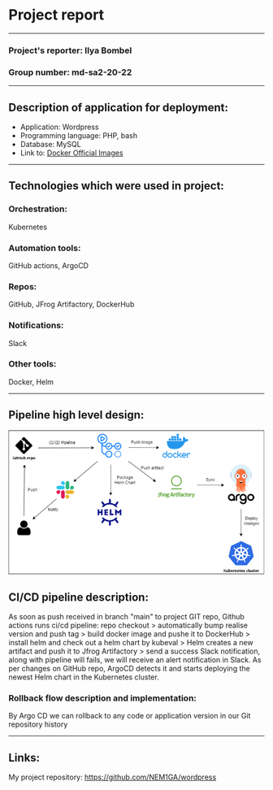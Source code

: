 # Project report
---
### Project's reporter: Ilya Bombel
### Group number: md-sa2-20-22
---

## Description of application for deployment:
- Application: Wordpress
- Programming language: PHP, bash
- Database: MySQL
- Link to: [Docker Official Images](https://github.com/docker-library/wordpress)
---

## Technologies which were used in project:

### Orchestration: 
Kubernetes

### Automation tools:
GitHub actions, ArgoCD

### Repos:
GitHub, JFrog Artifactory, DockerHub

### Notifications:
Slack

### Other tools:
Docker, Helm

---
## Pipeline high level design:
![diagr.PNG](./diagr.PNG)

## CI/CD pipeline description:
As soon as push received in branch "main" to project GIT repo, Github actions runs ci/cd pipeline: repo checkout > automatically bump realise version and push tag > build docker image and pushe it to DockerHub > install helm and check out a helm chart by kubeval >  Helm creates a new artifact and push it to Jfrog Artifactory > send a success Slack notification, along with pipeline will fails, we will receive an alert notification in Slack.
As per changes on GitHub repo, ArgoCD detects it and starts deploying the newest Helm chart in the Kubernetes cluster.

### Rollback flow description and implementation:
By Argo CD we can rollback to any code or application version in our Git repository history

---

## Links:
My project repository: https://github.com/NEM1GA/wordpress